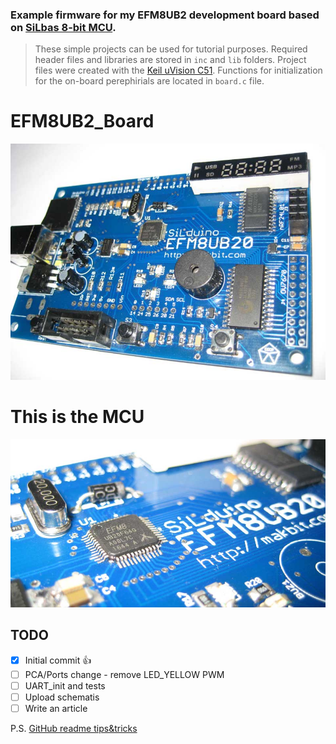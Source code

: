 ### Example firmware for my **EFM8UB2 development board** based on [SiLbas 8-bit MCU](https://www.silabs.com/products/mcu/8-bit).
> These simple projects can be used for tutorial purposes.
Required header files and libraries are stored in `inc` and `lib` folders.
Project files were created with the [Keil uVision C51](http://www.keil.com/c51/).
> Functions for initialization for the on-board perephirials are located in `board.c` file.
# EFM8UB2_Board
![EFM8UB2_Board](EFM8UB2_Board.jpg)
# This is the MCU
![EFM8UB2_Board_MCU](EFM8UB2_Board_MCU.jpg)
## TODO
- [x] Initial commit :+1:
- [ ] PCA/Ports change - remove LED_YELLOW PWM
- [ ] UART_init and tests
- [ ] Upload schematis
- [ ] Write an article

P.S. [GitHub readme tips&tricks](https://help.github.com/articles/basic-writing-and-formatting-syntax/)
